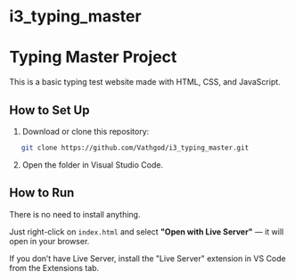 # i3_typing_master

# Typing Master Project

This is a basic typing test website made with HTML, CSS, and JavaScript.

## How to Set Up

1. Download or clone this repository:

```bash
   git clone https://github.com/Vathgod/i3_typing_master.git
```

2. Open the folder in Visual Studio Code.

## How to Run

There is no need to install anything.

Just right-click on `index.html` and select **"Open with Live Server"** — it will open in your browser.

If you don’t have Live Server, install the "Live Server" extension in VS Code from the Extensions tab.
